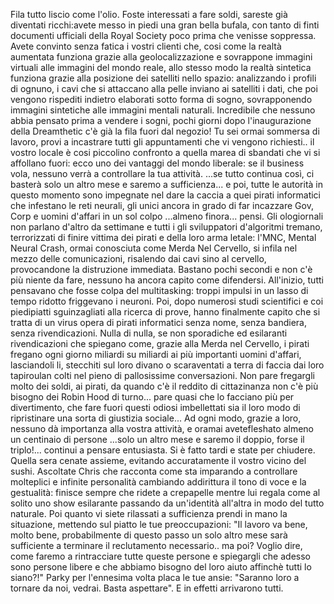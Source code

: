 Fila tutto liscio come l'olio. Foste interessati a fare soldi, sareste già diventati ricchi:avete messo in piedi una gran bella bufala, con tanto di finti documenti ufficiali della Royal Society poco prima che venisse soppressa. Avete convinto senza fatica i vostri clienti che, cosi come la realtà aumentata funziona grazie alla geolocalizzazione e sovrappone immagini virtuali alle immagini del mondo reale, allo stesso modo la realtà sintetica funziona grazie alla posizione dei satelliti nello spazio: analizzando i profili di ognuno, i cavi che si attaccano alla pelle inviano ai satelliti i dati, che poi vengono rispediti indietro elaborati sotto forma di sogno, sovrapponendo immagini sintetiche alle immagini mentali naturali. Incredibile che nessuno abbia pensato prima a vendere i sogni, pochi giorni dopo l'inaugurazione della Dreamthetic c'è già la fila fuori dal negozio! Tu sei ormai sommersa di lavoro, provi a incastrare tutti gli appuntamenti che vi vengono richiesti.. il vostro locale è cosi piccolino confronto a quella marea di sbandati che vi si affollano fuori: ecco uno dei vantaggi del mondo liberale: se il business vola, nessuno verrà a controllare la tua attività. ...se tutto continua così, ci basterà solo un altro mese e saremo a sufficienza...  e poi, tutte le autorità in questo momento sono impegnate nel dare la caccia a  quei pirati informatici che
infestano le reti neurali, gli unici  ancora in grado di far incazzare Gov, Corp e uomini d'affari in un sol colpo ...almeno finora... pensi. Gli ologiornali non parlano d'altro da settimane e tutti i gli sviluppatori d'algoritmi  tremano, terrorizzati di finire vittima dei pirati e della loro arma letale: l'MNC, Mental Neural Crash, ormai conosciuta come Merda Nel Cervello, si infila nel mezzo delle comunicazioni, risalendo dai cavi sino al cervello, provocandone la distruzione immediata. Bastano pochi secondi e non c'è più niente da fare, nessuno ha ancora capito come difendersi. All'inizio, tutti pensavano che fosse colpa del multitasking: troppi impulsi in un lasso di tempo ridotto friggevano i neuroni. Poi, dopo numerosi studi scientifici e coi piedipiatti sguinzagliati alla ricerca di prove, hanno finalmente capito che si tratta di un virus opera di pirati informatici senza nome, senza bandiera, senza rivendicazioni. Nulla di nulla, se non sporadiche ed esilaranti rivendicazioni che spiegano come, grazie alla Merda nel Cervello, i pirati fregano ogni giorno miliardi su miliardi ai più importanti uomini d'affari, lasciandoli li, stecchiti sul loro divano o scaraventati a terra di faccia dai loro tapiroulan colti nel pieno di pallosissime conversazioni. Non pare fregargli molto dei soldi, ai pirati, da quando c'è il reddito di cittazinanza non c'è più bisogno dei Robin Hood di turno... pare quasi che lo facciano più per divertimento, che fare fuori questi odiosi imbellettati sia il loro modo di ripristinare una sorta di giustizia sociale... Ad ogni modo, grazie a loro, nessuno dà importanza alla vostra attività, e oramai avetefleshato almeno un centinaio di persone ...solo un altro mese e saremo il doppio, forse il triplo!... continui a pensare entusiasta. Si è fatto tardi e state per chiudere. Quella sera cenate assieme, evitando accuratamente il vostro vicino del sushi. Ascoltate Chris che racconta come sta imparando a controllare molteplici e infinite personalità cambiando addirittura il tono di voce e la gestualità: finisce sempre che ridete a crepapelle mentre lui regala come al solito uno show esilarante passando da un'identità all'altra in modo del tutto naturale. Poi quanto vi siete rilassati a sufficienza prendi in mano la situazione, mettendo sul piatto le tue preoccupazioni: "Il lavoro va bene, molto bene, probabilmente di questo passo un solo altro mese sarà sufficiente a terminare il reclutamento necessario.. ma poi? Voglio dire, come faremo a rintracciare tutte queste persone e spiegargli che adesso sono persone libere e che abbiamo bisogno del loro aiuto affinchè tutti lo siano?!" Parky per l'ennesima volta placa le tue ansie: "Saranno loro a tornare da noi, vedrai. Basta aspettare". E in effetti arrivarono tutti.
